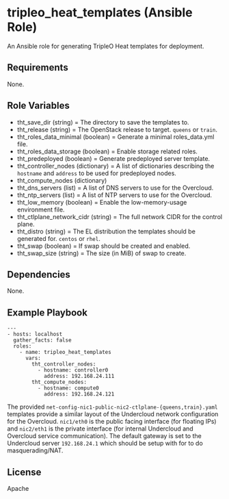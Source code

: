 # tripleo_heat_templates (Ansible Role)

An Ansible role for generating TripleO Heat templates for deployment.

## Requirements

None.

## Role Variables

* tht_save_dir (string) = The directory to save the templates to.
* tht_release (string) = The OpenStack release to target. `queens` or `train`.
* tht_roles_data_minimal (boolean) = Generate a minimal roles_data.yml file.
* tht_roles_data_storage (boolean) = Enable storage related roles.
* tht_predeployed (boolean) = Generate predeployed server template.
* tht_controller_nodes (dictionary) = A list of dictionaries describing the `hostname` and `address` to be used for predeployed nodes.
* tht_compute_nodes (dictionary)
* tht_dns_servers (list) = A list of DNS servers to use for the Overcloud.
* tht_ntp_servers (list) = A list of NTP servers to use for the Overcloud.
* tht_low_memory (boolean) = Enable the low-memory-usage environment file.
* tht_ctlplane_network_cidr (string) = The full network CIDR for the control plane.
* tht_distro (string) = The EL distribution the templates should be generated for. `centos` or `rhel`.
* tht_swap (boolean) = If swap should be created and enabled.
* tht_swap_size (string) = The size (in MiB) of swap to create.

## Dependencies

None.

## Example Playbook

```
---
- hosts: localhost
  gather_facts: false
  roles:
    - name: tripleo_heat_templates
      vars:
        tht_controller_nodes:
          - hostname: controller0
            address: 192.168.24.111
        tht_compute_nodes:
          - hostname: compute0
            address: 192.168.24.121
```

The provided `net-config-nic1-public-nic2-ctlplane-{queens,train}.yaml` templates provide a similar layout of the Undercloud network configuration for the Overcloud. `nic1/eth0` is the public facing interface (for floating IPs) and `nic2/eth1` is the private interface (for internal Undercloud and Overcloud service communication). The default gateway is set to the Undercloud server `192.168.24.1` which should be setup with for to do masquerading/NAT.

## License

Apache
